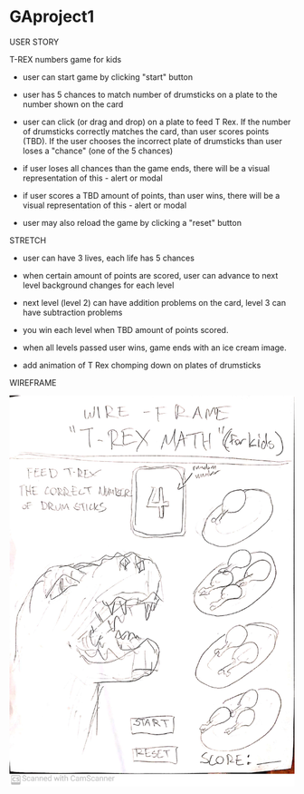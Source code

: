 # GAproject1
USER STORY

T-REX numbers game for kids

- user can start game by clicking "start" button


- user has 5 chances to match number of drumsticks on a plate to the number shown on the card

- user can click (or drag and drop) on a plate to feed T Rex. If the number of drumsticks correctly matches the card, than user scores points (TBD). If the user chooses the incorrect plate of drumsticks than user loses a "chance" (one of the 5 chances)

- if user loses all chances than the game ends, there will be a visual representation of this - alert or modal

- if user scores a TBD amount of points, than user wins, there will be a visual representation of this - alert or modal

- user may also reload the game by clicking a "reset" button

STRETCH

  - user can have 3 lives, each life has 5 chances

  - when certain amount of points are scored, user can advance to next level
   background changes for each level

  - next level (level 2) can have addition problems on the card, level 3 can have subtraction problems

  - you win each level when TBD amount of points scored.

  - when all levels passed user wins, game ends with an ice cream image.

  - add animation of T Rex chomping down on plates of drumsticks

WIREFRAME

<img src='trex wireframe.jpg'>
